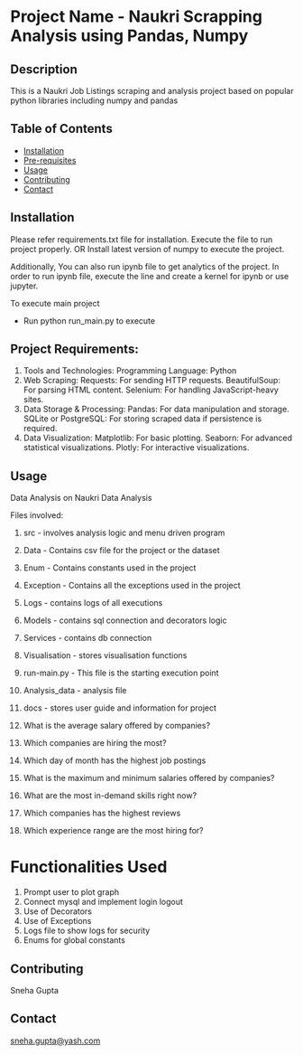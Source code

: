 # Project Name - Naukri Scrapping Analysis using Pandas, Numpy 

## Description
This is a Naukri Job Listings scraping and analysis project based on popular python libraries including numpy and pandas

## Table of Contents
- [Installation](#installation)
- [Pre-requisites](#Prerequisites)
- [Usage](#usage)
- [Contributing](#contributing)
- [Contact](#contact)

## Installation
Please refer requirements.txt file for installation. Execute the file to run project properly.
OR
Install latest version of numpy to execute the project.

Additionally, You can also run ipynb file to get analytics of the project.
In order to run ipynb file, execute the line and create a kernel for ipynb or use jupyter.

To execute main project
- Run python run_main.py to execute

## Project Requirements:
1. Tools and Technologies:
Programming Language: Python
2. Web Scraping:
Requests: For sending HTTP requests.
BeautifulSoup: For parsing HTML content.
Selenium: For handling JavaScript-heavy sites.
3. Data Storage & Processing:
Pandas: For data manipulation and storage.
SQLite or PostgreSQL: For storing scraped data if persistence is required.
4. Data Visualization:
Matplotlib: For basic plotting.
Seaborn: For advanced statistical visualizations.
Plotly: For interactive visualizations.

## Usage

Data Analysis on Naukri Data Analysis

Files involved:

1. src - involves analysis logic and menu driven program
2. Data - Contains csv file for the project or the dataset
3. Enum - Contains constants used in the project
4. Exception - Contains all the exceptions used in the project
5. Logs - contains logs of all executions
6. Models - contains sql connection and decorators logic
7. Services - contains db connection
8. Visualisation - stores visualisation functions
9. run-main.py - This file is the starting execution point
10. Analysis_data - analysis file
11. docs - stores user guide and information for project

1. What is the average salary offered by companies?
2. Which companies are hiring the most?
3. Which day of month has the highest job postings
4. What is the maximum and minimum salaries offered by companies?
5. What are the most in-demand skills right now?
6. Which companies has the highest reviews
7. Which experience range are the most hiring for?

# Functionalities Used

1. Prompt user to plot graph
2. Connect mysql and implement login logout 
3. Use of Decorators
4. Use of Exceptions 
5. Logs file to show logs for security
6. Enums for global constants

## Contributing
Sneha Gupta

## Contact
sneha.gupta@yash.com


